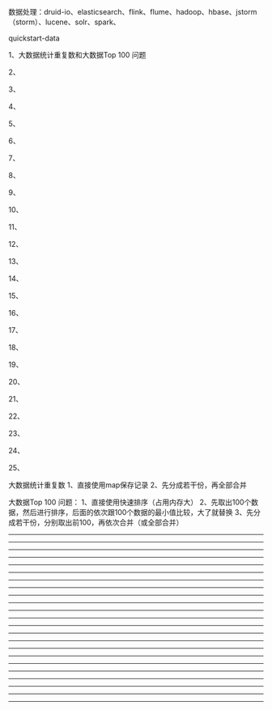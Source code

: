 数据处理：druid-io、elasticsearch、flink、flume、hadoop、hbase、jstorm（storm）、lucene、solr、spark、

quickstart-data


1、大数据统计重复数和大数据Top 100 问题

2、

3、

4、

5、

6、

7、

8、

9、

10、

11、

12、

13、

14、

15、

16、

17、

18、

19、

20、

21、

22、

23、

24、

25、




大数据统计重复数
1、直接使用map保存记录
2、先分成若干份，再全部合并

大数据Top 100 问题：
1、直接使用快速排序（占用内存大）
2、先取出100个数据，然后进行排序，后面的依次跟100个数据的最小值比较，大了就替换
3、先分成若干份，分别取出前100，再依次合并（或全部合并）






---------------------------------------------------------------------------------------------------------------------

---------------------------------------------------------------------------------------------------------------------

---------------------------------------------------------------------------------------------------------------------

---------------------------------------------------------------------------------------------------------------------

---------------------------------------------------------------------------------------------------------------------

---------------------------------------------------------------------------------------------------------------------

---------------------------------------------------------------------------------------------------------------------

---------------------------------------------------------------------------------------------------------------------

---------------------------------------------------------------------------------------------------------------------

---------------------------------------------------------------------------------------------------------------------

---------------------------------------------------------------------------------------------------------------------

---------------------------------------------------------------------------------------------------------------------

---------------------------------------------------------------------------------------------------------------------

---------------------------------------------------------------------------------------------------------------------

---------------------------------------------------------------------------------------------------------------------

---------------------------------------------------------------------------------------------------------------------

---------------------------------------------------------------------------------------------------------------------

---------------------------------------------------------------------------------------------------------------------

---------------------------------------------------------------------------------------------------------------------

---------------------------------------------------------------------------------------------------------------------

---------------------------------------------------------------------------------------------------------------------

---------------------------------------------------------------------------------------------------------------------

---------------------------------------------------------------------------------------------------------------------







